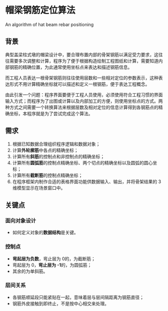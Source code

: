 # 帽梁钢筋定位算法

An algorithm of hat beam rebar positioning

## 背景

典型盖梁柱式墩的帽梁设计中，要合理布置内部的骨架钢筋以满足受力要求，这往往需要多次调整和计算，程序为了便于根据构造绘制工程图纸和计算，需要知道内部钢筋的精确位置，为此通常使用坐标点来表达和描述钢筋信息。

而工程人员表达一根骨架钢筋则往往使用层数和一些相对定位的参数表示，这种表达形式不用计算精确坐标就可以描述和定义一根钢筋，便于表达工程概念。

由此引发一个问题：程序界面要便于工程人员使用，必须使用符合工程习惯的界面输入方式；而程序为了出图或计算以及内部加工的方便，则使用坐标点的方式。两种方式之间需要一个转换算法来根据层数及相对定位的信息计算得到各钢筋点的精确坐标，本程序就是为了尝试完成这个算法。

## 需求

1. 根据已知数据合理组织程序逻辑和数据对象；
2. 计算**外轮廓筋**中各点的精确坐标；
3. 计算所有**斜筋**的控制点和非控制点的精确坐标；
4. 计算所有**圆弧筋**的控制点精确坐标、两个切点的精确坐标以及圆弧的圆心坐标；
5. 计算所有**截断筋**的控制点精确坐标；
6. 在程序框架内制作合适的表格界面功能供数据输入、输出，并将骨架结果的 3 维模型显示在场景窗口中。

## 关键点

### 面向对象设计

- 如何定义对象的**数据结构**是关键。

### 控制点

- **弯起层为负数**，弯止层为 0的，为截断筋；
- 弯起层为 0，**弯止层为 -1**的，为圆弧筋；
- 其余的为单斜筋。

### 层间关系

- 各钢筋顺延段只能紧贴在一起，意味着层与层间隔距离为钢筋直径；
- 钢筋外皮接触到即终止，不是按中心相交来处理。